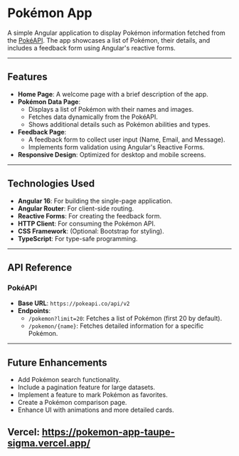# Pokémon App

A simple Angular application to display Pokémon information fetched from the [PokéAPI](https://pokeapi.co/). The app showcases a list of Pokémon, their details, and includes a feedback form using Angular's reactive forms.

---

## Features

- **Home Page**: A welcome page with a brief description of the app.
- **Pokémon Data Page**:
  - Displays a list of Pokémon with their names and images.
  - Fetches data dynamically from the PokéAPI.
  - Shows additional details such as Pokémon abilities and types.
- **Feedback Page**:
  - A feedback form to collect user input (Name, Email, and Message).
  - Implements form validation using Angular's Reactive Forms.
- **Responsive Design**: Optimized for desktop and mobile screens.

---

## Technologies Used

- **Angular 16**: For building the single-page application.
- **Angular Router**: For client-side routing.
- **Reactive Forms**: For creating the feedback form.
- **HTTP Client**: For consuming the Pokémon API.
- **CSS Framework**: (Optional: Bootstrap for styling).
- **TypeScript**: For type-safe programming.

---

## API Reference

### PokéAPI
- **Base URL**: `https://pokeapi.co/api/v2`
- **Endpoints**:
  - `/pokemon?limit=20`: Fetches a list of Pokémon (first 20 by default).
  - `/pokemon/{name}`: Fetches detailed information for a specific Pokémon.

---

## Future Enhancements

- Add Pokémon search functionality.
- Include a pagination feature for large datasets.
- Implement a feature to mark Pokémon as favorites.
- Create a Pokémon comparison page.
- Enhance UI with animations and more detailed cards.

## Vercel: https://pokemon-app-taupe-sigma.vercel.app/
